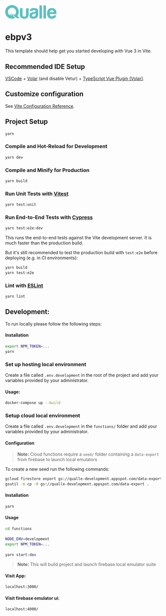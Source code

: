 <img src="src/assets/images/logo.png?raw=true" width="33%" />

# ebpv3

This template should help get you started developing with Vue 3 in Vite.

## Recommended IDE Setup

[VSCode](https://code.visualstudio.com/) + [Volar](https://marketplace.visualstudio.com/items?itemName=Vue.volar) (and disable Vetur) + [TypeScript Vue Plugin (Volar)](https://marketplace.visualstudio.com/items?itemName=Vue.vscode-typescript-vue-plugin).

## Customize configuration

See [Vite Configuration Reference](https://vitejs.dev/config/).

## Project Setup

```sh
yarn
```

### Compile and Hot-Reload for Development

```sh
yarn dev
```

### Compile and Minify for Production

```sh
yarn build
```

### Run Unit Tests with [Vitest](https://vitest.dev/)

```sh
yarn test:unit
```

### Run End-to-End Tests with [Cypress](https://www.cypress.io/)

```sh
yarn test:e2e:dev
```

This runs the end-to-end tests against the Vite development server.
It is much faster than the production build.

But it's still recommended to test the production build with `test:e2e` before deploying (e.g. in CI environments):

```sh
yarn build
yarn test:e2e
```

### Lint with [ESLint](https://eslint.org/)

```sh
yarn lint
```

## Development:

To run locally please follow the following steps:
#### Installation
```bash
export NPM_TOKEN=...
yarn
```

### Set up hosting local environment
Create a file called `.env.development` in the root of the project and add your variables provided by your administrator.

#### Usage:
```bash
docker-compose up --build
```
### Setup cloud local environment
Create a file called `.env.development` in the `functions/` folder and add your variables provided by your administrator.

#### Configuration
> **Note:** Cloud functions require a `seed/` folder containing a `data-export` from firebase to launch local emulators

To create a new seed run the following commands:
```bash
gcloud firestore export gs://qualle-development.appspot.com/data-export
gsutil -m cp -R gs://qualle-development.appspot.com/data-export . 
```
#### Installation
```bash
yarn
```
#### Usage
```bash
cd functions

NODE_ENV=development
export NPM_TOKEN=...

yarn start:dev
```
> **Note:** This will build project and launch firebase local emulator suite
#### Visit App:
```bash
localhost:3000/
```
#### Visit firebase emulator ui:
```bash
localhost:4000/
```
